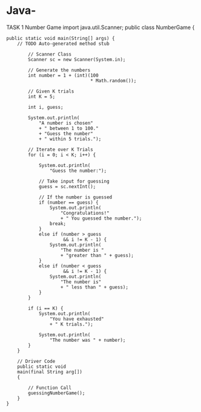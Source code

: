 # Java-
TASK 1 Number Game
import java.util.Scanner;
public class NumberGame {

	public static void main(String[] args) {
		// TODO Auto-generated method stub

	        // Scanner Class
	        Scanner sc = new Scanner(System.in);
	 
	        // Generate the numbers
	        int number = 1 + (int)(100
	                               * Math.random());
	 
	        // Given K trials
	        int K = 5;
	 
	        int i, guess;
	 
	        System.out.println(
	            "A number is chosen"
	            + " between 1 to 100."
	            + "Guess the number"
	            + " within 5 trials.");
	 
	        // Iterate over K Trials
	        for (i = 0; i < K; i++) {
	 
	            System.out.println(
	                "Guess the number:");
	 
	            // Take input for guessing
	            guess = sc.nextInt();
	 
	            // If the number is guessed
	            if (number == guess) {
	                System.out.println(
	                    "Congratulations!"
	                    + " You guessed the number.");
	                break;
	            }
	            else if (number > guess
	                     && i != K - 1) {
	                System.out.println(
	                    "The number is "
	                    + "greater than " + guess);
	            }
	            else if (number < guess
	                     && i != K - 1) {
	                System.out.println(
	                    "The number is"
	                    + " less than " + guess);
	            }
	        }
	 
	        if (i == K) {
	            System.out.println(
	                "You have exhausted"
	                + " K trials.");
	 
	            System.out.println(
	                "The number was " + number);
	        }
	    }
	 
	    // Driver Code
	    public static void
	    main(final String arg[])
	    {
	 
	        // Function Call
	        guessingNumberGame();
	    }
	}
